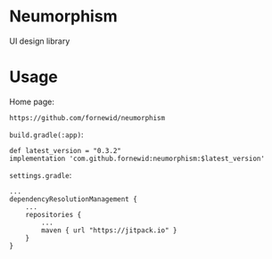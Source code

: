 # Neumorphism
UI design library

# Usage

Home page:

    https://github.com/fornewid/neumorphism

`build.gradle(:app)`:

    def latest_version = "0.3.2"
    implementation 'com.github.fornewid:neumorphism:$latest_version'
    
`settings.gradle`:
    
    ...
    dependencyResolutionManagement {
        ...
        repositories {
            ...
            maven { url "https://jitpack.io" }
        }
    }
